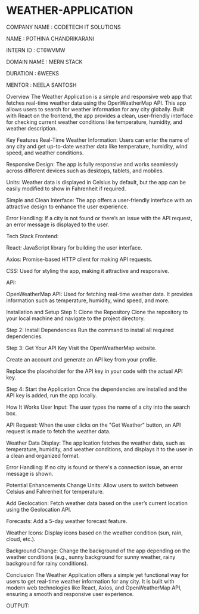 # WEATHER-APPLICATION

COMPANY NAME : CODETECH IT SOLUTIONS

NAME : POTHINA CHANDRIKARANI

INTERN ID : CT6WVMW

DOMAIN NAME : MERN STACK 

DURATION : 6WEEKS

MENTOR : NEELA SANTOSH

Overview
The Weather Application is a simple and responsive web app that fetches real-time weather data using the OpenWeatherMap API. This app allows users to search for weather information for any city globally. Built with React on the frontend, the app provides a clean, user-friendly interface for checking current weather conditions like temperature, humidity, and weather description.

Key Features
Real-Time Weather Information: Users can enter the name of any city and get up-to-date weather data like temperature, humidity, wind speed, and weather conditions.

Responsive Design: The app is fully responsive and works seamlessly across different devices such as desktops, tablets, and mobiles.

Units: Weather data is displayed in Celsius by default, but the app can be easily modified to show in Fahrenheit if required.

Simple and Clean Interface: The app offers a user-friendly interface with an attractive design to enhance the user experience.

Error Handling: If a city is not found or there’s an issue with the API request, an error message is displayed to the user.

Tech Stack
Frontend:

React: JavaScript library for building the user interface.

Axios: Promise-based HTTP client for making API requests.

CSS: Used for styling the app, making it attractive and responsive.

API:

OpenWeatherMap API: Used for fetching real-time weather data. It provides information such as temperature, humidity, wind speed, and more.

Installation and Setup
Step 1: Clone the Repository
Clone the repository to your local machine and navigate to the project directory.

Step 2: Install Dependencies
Run the command to install all required dependencies.

Step 3: Get Your API Key
Visit the OpenWeatherMap website.

Create an account and generate an API key from your profile.

Replace the placeholder for the API key in your code with the actual API key.

Step 4: Start the Application
Once the dependencies are installed and the API key is added, run the app locally.

How It Works
User Input: The user types the name of a city into the search box.

API Request: When the user clicks on the "Get Weather" button, an API request is made to fetch the weather data.

Weather Data Display: The application fetches the weather data, such as temperature, humidity, and weather conditions, and displays it to the user in a clean and organized format.

Error Handling: If no city is found or there's a connection issue, an error message is shown.

Potential Enhancements
Change Units: Allow users to switch between Celsius and Fahrenheit for temperature.

Add Geolocation: Fetch weather data based on the user’s current location using the Geolocation API.

Forecasts: Add a 5-day weather forecast feature.

Weather Icons: Display icons based on the weather condition (sun, rain, cloud, etc.).

Background Change: Change the background of the app depending on the weather conditions (e.g., sunny background for sunny weather, rainy background for rainy conditions).

Conclusion
The Weather Application offers a simple yet functional way for users to get real-time weather information for any city. It is built with modern web technologies like React, Axios, and OpenWeatherMap API, ensuring a smooth and responsive user experience.

OUTPUT:

